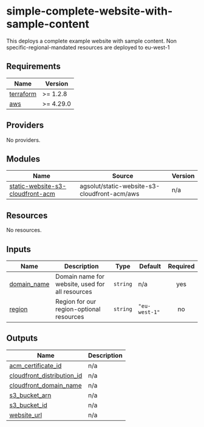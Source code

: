 # simple-complete-website-with-sample-content

This deploys a complete example website with sample content. Non specific-regional-mandated resources are deployed to eu-west-1

## Requirements

| Name                                                                     | Version   |
| ------------------------------------------------------------------------ | --------- |
| <a name="requirement_terraform"></a> [terraform](#requirement_terraform) | >= 1.2.8  |
| <a name="requirement_aws"></a> [aws](#requirement_aws)                   | >= 4.29.0 |

## Providers

No providers.

## Modules

| Name                                                                                                                                | Source                                       | Version |
| ----------------------------------------------------------------------------------------------------------------------------------- | -------------------------------------------- | ------- |
| <a name="module_static-website-s3-cloudfront-acm"></a> [static-website-s3-cloudfront-acm](#module_static-website-s3-cloudfront-acm) | agsolut/static-website-s3-cloudfront-acm/aws | n/a     |

## Resources

No resources.

## Inputs

| Name                                                               | Description                                     | Type     | Default       | Required |
| ------------------------------------------------------------------ | ----------------------------------------------- | -------- | ------------- | :------: |
| <a name="input_domain_name"></a> [domain_name](#input_domain_name) | Domain name for website, used for all resources | `string` | n/a           |   yes    |
| <a name="input_region"></a> [region](#input_region)                | Region for our region-optional resources        | `string` | `"eu-west-1"` |    no    |

## Outputs

| Name                                                                                                              | Description |
| ----------------------------------------------------------------------------------------------------------------- | ----------- |
| <a name="output_acm_certificate_id"></a> [acm_certificate_id](#output_acm_certificate_id)                         | n/a         |
| <a name="output_cloudfront_distribution_id"></a> [cloudfront_distribution_id](#output_cloudfront_distribution_id) | n/a         |
| <a name="output_cloudfront_domain_name"></a> [cloudfront_domain_name](#output_cloudfront_domain_name)             | n/a         |
| <a name="output_s3_bucket_arn"></a> [s3_bucket_arn](#output_s3_bucket_arn)                                        | n/a         |
| <a name="output_s3_bucket_id"></a> [s3_bucket_id](#output_s3_bucket_id)                                           | n/a         |
| <a name="output_website_url"></a> [website_url](#output_website_url)                                              | n/a         |
